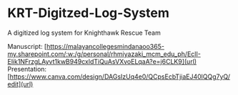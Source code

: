 # KRT-Digitzed-Log-System
A digitized log system for Knighthawk Rescue Team

Manuscript: [https://malayancollegesmindanaoo365-my.sharepoint.com/:w:/g/personal/rhmiyazaki_mcm_edu_ph/EclI-Elik1NFrzgLAyvt1kwB949cxldTiQuAsVXvoELqaA?e=j6CLK9](url)
Presentation: [https://www.canva.com/design/DAGsIzUq4e0/QCpsEcbTjiaEJ40lQQg7yQ/edit](url)
